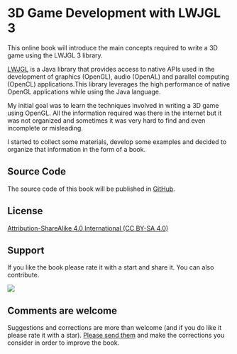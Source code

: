 3D Game Development with LWJGL 3
=======

This online book will introduce the main concepts required to write a 3D game using the LWJGL 3 library.

[LWJGL](http://www.lwjgl.org/) is a Java library that provides access to native APIs used in the development of graphics (OpenGL), audio (OpenAL) and parallel computing (OpenCL) applications.This library leverages the high performance of native OpenGL applications while using the Java language.

My initial goal was to learn the techniques involved in writing a 3D game using OpenGL. All the information required was there in the internet but it was not organized and sometimes it was very hard to find and even incomplete or misleading.

I started to collect some materials, develop some examples and decided to organize that information in the form of a book.

## Source Code

The source code of this book will be published in [GitHub](https://github.com/lwjglgamedev/lwjglbook).

## License

[Attribution-ShareAlike 4.0 International (CC BY-SA 4.0)](http://creativecommons.org/licenses/by-sa/4.0/)

## Support

If you like the book please rate it with a start and share it. You can also contribute.

<a href="bitcoin:1Kwe78faWarzGTsWXtdGvjjbS9RmW1j3nb?label=Book" target="_blank"><img src="https://img.shields.io/badge/donate-bitcoin-green.svg"></a>

## Comments are welcome

Suggestions and corrections are more than welcome (and if you do like it please rate it with a star). [Please send them](https://www.gitbook.com/book/lwjglgamedev/3d-game-development-with-lwjgl/contact) and make the corrections you consider in order to improve the book.

